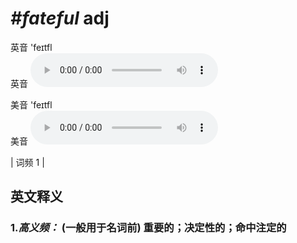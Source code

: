 # ***\#fateful*** adj
英音 'feɪtfl  
英音
<audio src="./media/fateful-B.aac" controls="controls"></audio>

美音 'feɪtfl  
美音
<audio src="./media/fateful.aac" controls="controls"></audio>



| 词频 1 |  

英文释义
---
### 1.*高义频：* **(一般用于名词前) 重要的；决定性的；命中注定的**  


